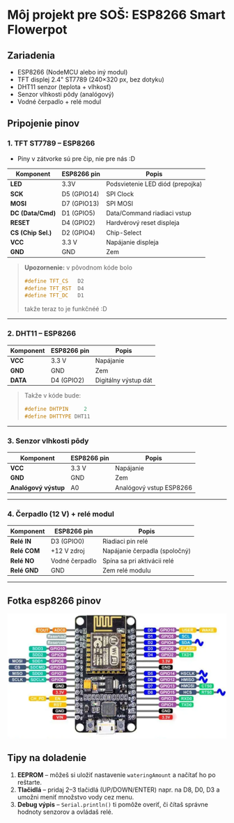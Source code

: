 # Môj projekt pre SOŠ: ESP8266 Smart Flowerpot

## Zariadenia
- ESP8266 (NodeMCU alebo iný modul)
- TFT displej 2.4" ST7789 (240×320 px, bez dotyku)
- DHT11 senzor (teplota + vlhkosť)
- Senzor vlhkosti pôdy (analógový)
- Vodné čerpadlo + relé modul

## Pripojenie pinov

### 1. TFT ST7789 – ESP8266
- Piny v zátvorke sú pre čip, nie pre nás :D

| Komponent          | ESP8266 pin     | Popis                              |
|--------------------|-----------------|----------------------------------- |
| **LED**            | 3.3V            | Podsvietenie LED diód (prepojka)   |
| **SCK**            | D5 (GPIO14)     | SPI Clock                          |
| **MOSI**           | D7 (GPIO13)     | SPI MOSI                           |
| **DC (Data/Cmd)**  | D1 (GPIO5)      | Data/Command riadiaci vstup        |
| **RESET**          | D4 (GPIO2)      | Hardvérový reset displeja          |
| **CS (Chip Sel.)** | D2 (GPIO4)      | Chip-Select                        |
| **VCC**            | 3.3 V           | Napájanie displeja                 |
| **GND**            | GND             | Zem                                |

> **Upozornenie:** v pôvodnom kóde bolo
> ```cpp
> #define TFT_CS   D2
> #define TFT_RST  D4
> #define TFT_DC   D1
> ```  
> takže teraz to je funkčnéé :D

---

### 2. DHT11 – ESP8266
| Komponent    | ESP8266 pin | Popis                         |
|--------------|-------------|-------------------------------|
| **VCC**      | 3.3 V       | Napájanie                     |
| **GND**      | GND         | Zem                           |
| **DATA**     | D4 (GPIO2)  | Digitálny výstup dát          |

> Takže v kóde bude:  
> ```cpp
> #define DHTPIN     2
> #define DHTTYPE DHT11
> ```

---

### 3. Senzor vlhkosti pôdy
| Komponent              | ESP8266 pin | Popis                         |
|------------------------|-------------|-------------------------------|
| **VCC**                | 3.3 V       | Napájanie                     |
| **GND**                | GND         | Zem                           |
| **Analógový výstup**   | A0          | Analógový vstup ESP8266       |

---

### 4. Čerpadlo (12 V) + relé modul
| Komponent            | ESP8266 pin  | Popis                          |
|----------------------|--------------|--------------------------------|
| **Relé IN**          | D3 (GPIO0)   | Riadiaci pin relé              |
| **Relé COM**         | +12 V zdroj  | Napájanie čerpadla (spoločný)  |
| **Relé NO**          | Vodné čerpadlo | Spína sa pri aktivácii relé  |
| **Relé GND**         | GND          | Zem relé modulu                |

---

## Fotka esp8266 pinov
![esp8266](esp8266-Piny.png)

## Tipy na doladenie
1. **EEPROM** – môžeš si uložiť nastavenie `wateringAmount` a načítať ho po reštarte.  
2. **Tlačidlá** – pridaj 2–3 tlačidlá (UP/DOWN/ENTER) napr. na D8, D0, D3 a umožni meniť množstvo vody cez menu.  
3. **Debug výpis** – `Serial.println()` ti pomôže overiť, či čítaš správne hodnoty senzorov a ovládaš relé.
